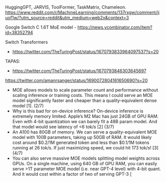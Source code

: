 
HuggingGPT, JARVIS, ToolFormer, TaskMatrix, Chameleon.
https://www.reddit.com/r/MachineLearning/comments/137rxgw/comment/jiuof1w/?utm_source=reddit&utm_medium=web2x&context=3


Google Switch C 1.6T MoE model
	- https://news.ycombinator.com/item?id=38352794

Switch Transformers
- https://twitter.com/TheTuringPost/status/1670793833964097537?s=20

TAPAS: 
- https://twitter.com/TheTuringPost/status/1670793846303645697


https://twitter.com/amanrsanger/status/1690072804161650690?s=20
- MOE allows models to scale parameter count and performance without scaling inference or training costs. This means I could serve an MOE model significantly faster and cheaper than a quality-equivalent dense model [1]. (2/7)
- Why is this bad for on-device inference? On-device inference is extremely memory limited. Apple’s M2 Mac has just 24GB of GPU RAM. Even with 4-bit quantization we can barely fit a 48B param model. And that model would see latency of <6 tok/s [2] (3/7)
- An A100 has 80GB of memory. We can serve a quality-equivalent MOE model with 100B parameters, taking up 50GB of RAM. It would likely cost around $0.2/1M generated token and less than $0.1/1M tokens running at 26 tok/s. If just maximizing speed, we could hit 173 tok/s! [3] (4/7)
- You can also serve massive MOE models splitting model weights across GPUs. On a single machine, using 640 GB of GPU RAM, you can easily serve >1T parameter MOE model (i.e. near GPT-4 level) with 4-bit quant. And it would cost within a factor of two of serving GPT-3 [